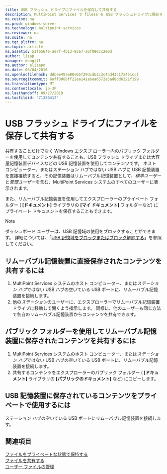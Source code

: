 ```yaml
---
title: USB フラッシュ ドライブにファイルを保存して共有する
description: MultiPoint Services で filese を USB フラッシュドライブに保存する方法について説明します。
ms.custom: na
ms.prod: windows-server
ms.technology: multipoint-services
ms.reviewer: na
ms.suite: na
ms.tgt_pltfrm: na
ms.topic: article
ms.assetid: 51f6564e-a07f-4b13-8567-a5f080cc2e0d
author: lizap
manager: dongill
ms.author: elizapo
ms.date: 08/04/2016
ms.openlocfilehash: ddbee49ae80e65f29dcdb3c3c4ad43c17a451ccf
ms.sourcegitcommit: 6aff3d88ff22ea141a6ea6572a5ad8dd6321f199
ms.translationtype: MT
ms.contentlocale: ja-JP
ms.lasthandoff: 09/27/2019
ms.locfileid: "71389412"
---
```

# <a name="save-and-share-files-on-a-usb-flash-drive"></a>USB フラッシュ ドライブにファイルを保存して共有する
共有することだけでなく Windows エクスプ ローラー内のパブリック フォルダーを使用してコンテンツ共有することも、USB フラッシュ ドライブまたは大容量記憶装置デバイスなどの USB 記憶装置を使用してコンテンツです。 ホスト コンピューター、またはステーション ハブではない USB ハブに USB 記憶装置を直接接続すると、その記憶装置はリムーバブル記憶装置として、*標準ユーザー*と*管理ユーザー*を含む、MultiPoint Services システムのすべてのユーザーに表示されます。  
  
また、リムーバブル記憶装置を使用してエクスプローラーのプライベート フォルダー ( **[ドキュメント]** ライブラリの **[マイ ドキュメント]** フォルダーなど) にプライベート ドキュメントを保存することもできます。  
  
 > [!NOTE]  
 > ダッシュボード ユーザーは、USB 記憶域の使用をブロックすることができます。 詳細については、「[USB 記憶域をブロックまたはブロック解除する](Block-or-Unblock-USB-Storage.md)」を参照してください。  
  
## <a name="to-share-content-that-is-stored-directly-on-a-removable-storage-device"></a>リムーバブル記憶装置に直接保存されたコンテンツを共有するには  
  
1.  MultiPoint Services システムのホスト コンピューター、または*ステーション ハブ*ではない USB ハブの空いている USB ポートに、リムーバブル記憶装置を接続します。  
2.  他の*ステーション*のユーザーに、エクスプローラーでリムーバブル記憶装置ドライブに移動して開くよう指示します。 同様に、他のユーザーも同じ方法で各自のリムーバブル記憶装置からコンテンツを共有できます。  
  
## <a name="to-share-content-that-is-stored-on-a-removable-storage-device-by-using-public-folders"></a>パブリック フォルダーを使用してリムーバブル記憶装置に保存されたコンテンツを共有するには  
  
1.  MultiPoint Services システムのホスト コンピューター、または*ステーション ハブ*ではない USB ハブの空いている USB ポートに、リムーバブル記憶装置を接続します。  
2.  共有するコンテンツをエクスプローラーのパブリック フォルダー ( **[ドキュメント]** ライブラリの **[パブリックのドキュメント]** など) にコピーします。  
  
## <a name="to-privately-work-with-content-that-is-stored-on-a-usb-storage-device"></a>USB 記憶装置に保存されているコンテンツをプライベートで使用するには  
  
ステーション ハブの空いている USB ポートにリムーバブル記憶装置を接続します。  
  
## <a name="see-also"></a>関連項目  
[ファイルをプライベートな状態で保持する](Keep-Files-Private.md)  
[ファイルを共有する](Share-Files.md)  
[ユーザー ファイルの管理](Manage-User-Files.md)